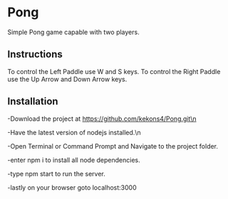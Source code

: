 # Pong

Simple Pong game capable with two players.

## Instructions

To control the Left Paddle use W and S keys.
To control the Right Paddle use the Up Arrow and Down Arrow keys.

## Installation

-Download the project at https://github.com/kekons4/Pong.git\n

-Have the latest version of nodejs installed.\n

-Open Terminal or Command Prompt and Navigate to the project folder.

-enter npm i to install all node dependencies.

-type npm start to run the server.

-lastly on your browser goto localhost:3000
